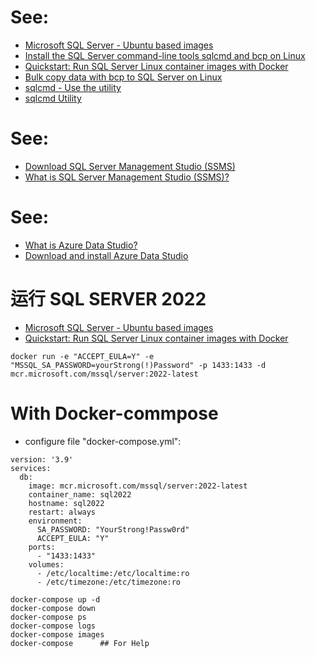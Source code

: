# See:
- [Microsoft SQL Server - Ubuntu based images](https://hub.docker.com/_/microsoft-mssql-server)
- [Install the SQL Server command-line tools sqlcmd and bcp on Linux](https://learn.microsoft.com/en-us/sql/linux/sql-server-linux-setup-tools?view=sql-server-ver16)
- [Quickstart: Run SQL Server Linux container images with Docker](https://learn.microsoft.com/en-us/sql/linux/quickstart-install-connect-docker?view=sql-server-ver16&pivots=cs1-bash)
- [Bulk copy data with bcp to SQL Server on Linux](https://learn.microsoft.com/en-us/sql/linux/sql-server-linux-migrate-bcp?view=sql-server-ver16)
- [sqlcmd - Use the utility](https://learn.microsoft.com/en-us/sql/ssms/scripting/sqlcmd-use-the-utility?source=recommendations&view=sql-server-ver16)
- [sqlcmd Utility](https://learn.microsoft.com/en-us/sql/tools/sqlcmd-utility?source=recommendations&view=sql-server-ver16)

# See:
- [Download SQL Server Management Studio (SSMS)](https://learn.microsoft.com/en-us/sql/ssms/download-sql-server-management-studio-ssms?view=sql-server-ver16)
- [What is SQL Server Management Studio (SSMS)?](https://learn.microsoft.com/en-us/sql/ssms/sql-server-management-studio-ssms?view=sql-server-ver16)

# See:
- [What is Azure Data Studio?](https://learn.microsoft.com/en-us/sql/azure-data-studio/what-is-azure-data-studio?view=sql-server-ver16)
- [Download and install Azure Data Studio](https://learn.microsoft.com/en-us/sql/azure-data-studio/download-azure-data-studio?view=sql-server-ver16)

# 运行 SQL SERVER 2022
- [Microsoft SQL Server - Ubuntu based images](https://hub.docker.com/_/microsoft-mssql-server)
- [Quickstart: Run SQL Server Linux container images with Docker](https://learn.microsoft.com/en-us/sql/linux/quickstart-install-connect-docker?view=sql-server-ver16&pivots=cs1-bash)
```
docker run -e "ACCEPT_EULA=Y" -e "MSSQL_SA_PASSWORD=yourStrong(!)Password" -p 1433:1433 -d mcr.microsoft.com/mssql/server:2022-latest
```

# With Docker-commpose 
- configure file  "docker-compose.yml":
```
version: '3.9'
services:
  db:
    image: mcr.microsoft.com/mssql/server:2022-latest
    container_name: sql2022
    hostname: sql2022
    restart: always
    environment:
      SA_PASSWORD: "YourStrong!Passw0rd"
      ACCEPT_EULA: "Y"
    ports:
      - "1433:1433"
    volumes:
      - /etc/localtime:/etc/localtime:ro
      - /etc/timezone:/etc/timezone:ro

```

```
docker-compose up -d
docker-compose down
docker-compose ps
docker-compose logs
docker-compose images
docker-compose      ## For Help
```

